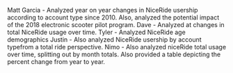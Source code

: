 Matt Garcia - Analyzed year on year changes in NiceRide usership according to account type since 2010. Also, analyzed the potential impact of the 2018 electronic scooter pilot program.
Dave - Analyzed at changes in total NiceRide usage over time. 
Tyler - Analyzed NiceRide age demographics
Justin - Also analyzed NiceRide usership by account typefrom a total ride perspective.
Nimo - Also analyzed niceRide total usage over time, splitting out by month totals.  Also provided a table depicting the percent change from year to year. 

